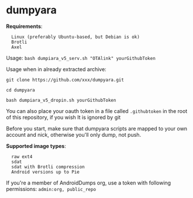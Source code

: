 # dumpyara

**Requirements**:
 
      Linux (preferably Ubuntu-based, but Debian is ok)
      Brotli
      Axel

Usage:
`bash dumpiara_v5_serv.sh "OTAlink" yourGithubToken`

Usage when in already extracted archive:

`git clone https://github.com/xxx/dumpyara.git`

`cd dumpyara`

`bash dumpiara_v5_dropin.sh yourGithubToken`


You can also place your oauth token in a file called `.githubtoken` in the root of this repository, if you wish
It is ignored by git


Before you start, make sure that dumpyara scripts are mapped to your own account and nick, otherwise you'll only dump, not push.

**Supported image types**:

      raw ext4
      sdat
      sdat with Brotli compression
      Android versions up to Pie
      
If you're a member of AndroidDumps org, use a token with following permissions: `admin:org, public_repo`
